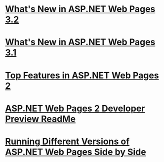 # [What's New in ASP.NET Web Pages 3.2](whats-new-in-aspnet-web-pages-32.md)
# [What's New in ASP.NET Web Pages 3.1](whats-new-aspnet-web-pages-31.md)
# [Top Features in ASP.NET Web Pages 2](top-features-in-web-pages-2.md)
# [ASP.NET Web Pages 2 Developer Preview ReadMe](aspnet-web-pages-2-developer-preview-readme.md)
# [Running Different Versions of ASP.NET Web Pages Side by Side](running-v1-and-v2-sites-side-by-side.md)
